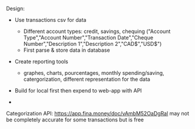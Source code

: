 Design: 
- Use transactions csv for data
    - Different account types: credit, savings, chequing ("Account Type","Account Number","Transaction Date","Cheque Number","Description 1","Description 2","CAD$","USD$")
    - First parse & store data in database
- Create reporting tools
    - graphes, charts, pourcentages, monthly spending/saving, catergorization, different representation for the data

- Build for local first then expend to web-app with API
- 

Categorization API: https://app.fina.money/doc/vAmbM52OaDgRal may not be completely accurate for some transactions but is free